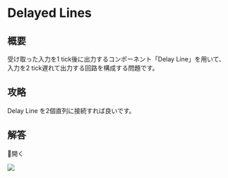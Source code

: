 # Delayed Lines

## 概要

受け取った入力を1 tick後に出力するコンポーネント「Delay Line」を用いて、
入力を2 tick遅れて出力する回路を構成する問題です。

## 攻略

Delay Line を2個直列に接続すれば良いです。

## 解答

<div class="spoiler-controller material-icons">&#xE5CF;開く</div>
<div class="spoiler">

![](https://gist.githubusercontent.com/mikecat/b64b484ee0bfa969cc1e738af31e9e58/raw/a1c69c4890513ee4394d663da1b574d77ab0b6a4/1444480_20220420203820_1.png)

</div>
